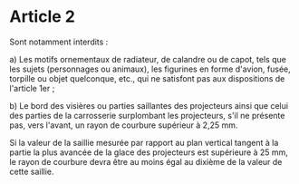# Article 2

Sont notamment interdits :

a) Les motifs ornementaux de radiateur, de calandre ou de capot, tels que les sujets (personnages ou animaux), les figurines en forme d'avion, fusée, torpille ou objet quelconque, etc., qui ne satisfont pas aux dispositions de l'article 1er ;

b) Le bord des visières ou parties saillantes des projecteurs ainsi que celui des parties de la carrosserie surplombant les projecteurs, s'il ne présente pas, vers l'avant, un rayon de courbure supérieur à 2,25 mm.

Si la valeur de la saillie mesurée par rapport au plan vertical tangent à la partie la plus avancée de la glace des projecteurs est supérieure à 25 mm, le rayon de courbure devra être au moins égal au dixième de la valeur de cette saillie.
